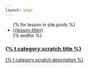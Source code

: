 ```yaml
---
layout: page
---
```

<ul>
{% for lesson in site.posts %}
<li><a href="{{lesson.url}}">{{lesson.title}}</a></li>
{% endfor %}
</ul>

<div class="list-category">
  <a href="/scratch" class="list-category-one">
    <h3>{% t category.scratch.title %}</h3>
    <p>{% t category.scratch.description %}</p>
  </a>
</div>
